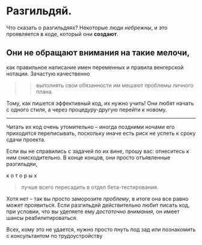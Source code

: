 # Разгильдяй.

Что сказать о разгильдяях?
Некоторые люди _небрежны_, и это проявляется в коде,
который они **создают**.

## Они не обращают внимания на такие мелочи,
как правильное написание имен переменных и правила венгерской нотации.
Зачастую качественно
>> выполнять свои обязанности им мешают проблемы личного плана.

Тому, как пишется эффективный код, их нужно учить!
Они любят начать с одного стиля, а через процедуру-другую перейти к новому.
***
Читать их код очень утомительно – иногда поздними ночами его приходится переписывать,
поскольку иначе есть риск не успеть к сроку сдачи проекта.

Если вы не справились с задачей по их вине, прошу вас:
отнеситесь к ним снисходительно.
В конце концов, они просто отъявленные разгильдяи,

к
о
т
о
р
ы
х

> лучше всего пересадить в отдел бета-тестирования.

Хотя нет – так вы просто заморозите _проблему_, в итоге она все равно может проявиться.
Если разгильдяй действительно любит писать код, при условии,
что вы уделяете ему *достаточно внимания*, он имеет шансы реабилитироваться.

Всех, кому это не удается, нужно просто пнуть под зад
или познакомить с консультантом по трудоустройству

